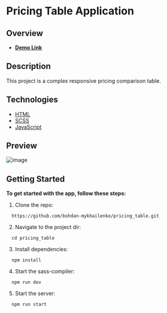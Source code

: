 #  Pricing Table Application

## Overview
* [**Demo Link**](https://bohdan-mykhailenko.github.io/pricing_table/)

## Description

This project is a complex responsive pricing comparison table.

## Technologies

- [HTML](https://html.com/)
- [SCSS](https://sass-lang.com/)
- [JavaScript](https://www.javascript.com/)


## Preview

![image](https://github.com/bohdan-mykhailenko/pricing_table/assets/76702178/97139cc5-d5e4-4d67-8d5e-8e557ee88cdc)


## Getting Started

**To get started with the app, follow these steps:**

1.  Clone the repo:
    
```shell
  https://github.com/bohdan-mykhailenko/pricing_table.git
```
    
2.  Navigate to the project dir:
   
```shell 
  cd pricing_table
```

3.  Install dependencies:
    
```shell
  npm install
```
    
 4. Start the sass-compiler:
```shell
  npm run dev
```

    
 5.  Start the server:
```shell
  npm run start
```
